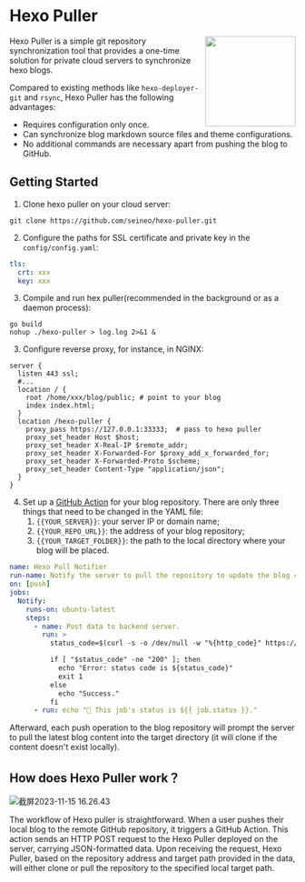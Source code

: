 # Hexo Puller

<img align="right" width="159px" src="https://oss.seineo.cn/images/202311151624249.png">

Hexo Puller is a simple git repository synchronization tool that provides a one-time solution for private cloud servers to synchronize hexo blogs.

Compared to existing methods like `hexo-deployer-git` and `rsync`, Hexo Puller has the following advantages:

- Requires configuration only once.
- Can synchronize blog markdown source files and theme configurations.
- No additional commands are necessary apart from pushing the blog to GitHub.





## Getting Started

1. Clone hexo puller on your cloud server:

```shell
git clone https://github.com/seineo/hexo-puller.git
```

2. Configure the paths for SSL certificate and private key in the `config/config.yaml`:

```yaml
tls:
  crt: xxx
  key: xxx
```

3. Compile and run hex puller(recommended in the background or as a daemon process):

```shell
go build
nohup ./hexo-puller > log.log 2>&1 &
```

3. Configure reverse proxy, for instance, in NGINX:

```nginx
server {
  listen 443 ssl;
  #...
  location / {
    root /home/xxx/blog/public; # point to your blog
    index index.html;
  }
  location /hexo-puller { 
    proxy_pass https://127.0.0.1:33333;  # pass to hexo puller
    proxy_set_header Host $host;
    proxy_set_header X-Real-IP $remote_addr;
    proxy_set_header X-Forwarded-For $proxy_add_x_forwarded_for;
    proxy_set_header X-Forwarded-Proto $scheme;
    proxy_set_header Content-Type "application/json"; 
  }
}
```

4. Set up a [GitHub Action](https://docs.github.com/en/actions/quickstart) for your blog repository. There are only three things that need to be changed in the YAML file:
   1. `{{YOUR_SERVER}}`: your server IP or domain name;
   2. `{{YOUR_REPO_URL}}`: the address of your blog repository;
   3. `{{YOUR_TARGET_FOLDER}}`: the path to the local directory where your blog will be placed.

```yaml
name: Hexo Pull Notifier
run-name: Notify the server to pull the repository to update the blog content.
on: [push]
jobs:
  Notify:
    runs-on: ubuntu-latest
    steps:
      - name: Post data to backend server.
        run: >
          status_code=$(curl -s -o /dev/null -w "%{http_code}" https://{{YOUR_SERVER}}/hexo-puller --header 'Content-Type: application/json' --data '{"repoUrl": "{{YOUR_REPO_URL}}", "targetDir":"{{YOUR_TARGET_FOLDER}}"}');

          if [ "$status_code" -ne "200" ]; then
            echo "Error: status code is ${status_code}"
            exit 1
          else 
            echo "Success."
          fi
      - run: echo "🍏 This job's status is ${{ job.status }}."
```

Afterward, each push operation to the blog repository will prompt the server to pull the latest blog content into the target directory (it will clone if the content doesn't exist locally).

## How does Hexo Puller work？

![截屏2023-11-15 16.26.43](https://oss.seineo.cn/images/202311151626017.png)

The workflow of Hexo puller is straightforward. When a user pushes their local blog to the remote GitHub repository, it triggers a GitHub Action. This action sends an HTTP POST request to the Hexo Puller deployed on the server, carrying JSON-formatted data. Upon receiving the request, Hexo Puller, based on the repository address and target path provided in the data, will either clone or pull the repository to the specified local target path.
